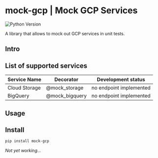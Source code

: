 # mock-gcp | Mock GCP Services

![Python Version](https://img.shields.io/badge/python-3.7-blue)

A library that allows to mock out GCP services in unit tests.

## Intro

## List of supported services

| Service Name  | Decorator      | Development status      |
| ------------- | -------------- | ----------------------- |
| Cloud Storage | @mock_storage  | no endpoint implemented |
| BigQuery      | @mock_bigquery | no endpoint implemented |

## Usage

## Install

```bash
pip install mock-gcp
```

_Not yet working..._
